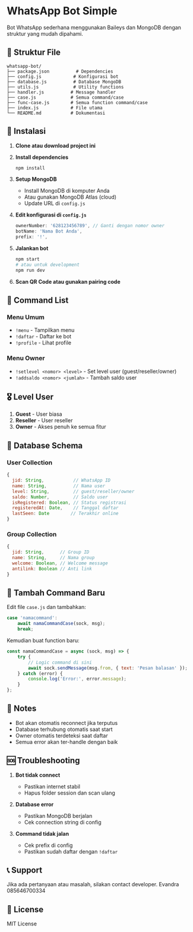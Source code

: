# WhatsApp Bot Simple

Bot WhatsApp sederhana menggunakan Baileys dan MongoDB dengan struktur yang mudah dipahami.

## 📁 Struktur File

```
whatsapp-bot/
├── package.json          # Dependencies
├── config.js            # Konfigurasi bot
├── database.js          # Database MongoDB
├── utils.js             # Utility functions
├── handler.js          # Message handler
├── case.js             # Semua command/case
├── func-case.js        # Semua function command/case
├── index.js            # File utama
└── README.md           # Dokumentasi
```

## 🚀 Instalasi

1. **Clone atau download project ini**

2. **Install dependencies**
   ```bash
   npm install
   ```

3. **Setup MongoDB**
   - Install MongoDB di komputer Anda
   - Atau gunakan MongoDB Atlas (cloud)
   - Update URL di `config.js`

4. **Edit konfigurasi di `config.js`**
   ```javascript
   ownerNumber: '628123456789', // Ganti dengan nomor owner
   botName: 'Nama Bot Anda',
   prefix: '!',
   ```

5. **Jalankan bot**
   ```bash
   npm start
   # atau untuk development
   npm run dev
   ```

6. **Scan QR Code atau gunakan pairing code**

## 📱 Command List

### Menu Umum
- `!menu` - Tampilkan menu
- `!daftar` - Daftar ke bot
- `!profile` - Lihat profile

### Menu Owner
- `!setlevel <nomor> <level>` - Set level user (guest/reseller/owner)
- `!addsaldo <nomor> <jumlah>` - Tambah saldo user

## 🎖️ Level User

1. **Guest** - User biasa
2. **Reseller** - User reseller
3. **Owner** - Akses penuh ke semua fitur

## 💾 Database Schema

### User Collection
```javascript
{
  jid: String,           // WhatsApp ID
  name: String,          // Nama user
  level: String,         // guest/reseller/owner
  saldo: Number,         // Saldo user
  isRegistered: Boolean, // Status registrasi
  registeredAt: Date,    // Tanggal daftar
  lastSeen: Date        // Terakhir online
}
```

### Group Collection
```javascript
{
  jid: String,      // Group ID
  name: String,     // Nama group
  welcome: Boolean, // Welcome message
  antilink: Boolean // Anti link
}
```

## 🔧 Tambah Command Baru

Edit file `case.js` dan tambahkan:

```javascript
case 'namacommand':
    await namaCommandCase(sock, msg);
    break;
```

Kemudian buat function baru:

```javascript
const namaCommandCase = async (sock, msg) => {
    try {
        // Logic command di sini
        await sock.sendMessage(msg.from, { text: 'Pesan balasan' });
    } catch (error) {
        console.log('Error:', error.message);
    }
};
```

## 📝 Notes

- Bot akan otomatis reconnect jika terputus
- Database terhubung otomatis saat start
- Owner otomatis terdeteksi saat daftar
- Semua error akan ter-handle dengan baik

## 🆘 Troubleshooting

1. **Bot tidak connect**
   - Pastikan internet stabil
   - Hapus folder session dan scan ulang

2. **Database error**
   - Pastikan MongoDB berjalan
   - Cek connection string di config

3. **Command tidak jalan**
   - Cek prefix di config
   - Pastikan sudah daftar dengan `!daftar`

## 📞 Support

Jika ada pertanyaan atau masalah, silakan contact developer.
Evandra 085646700334

## 📄 License

MIT License
